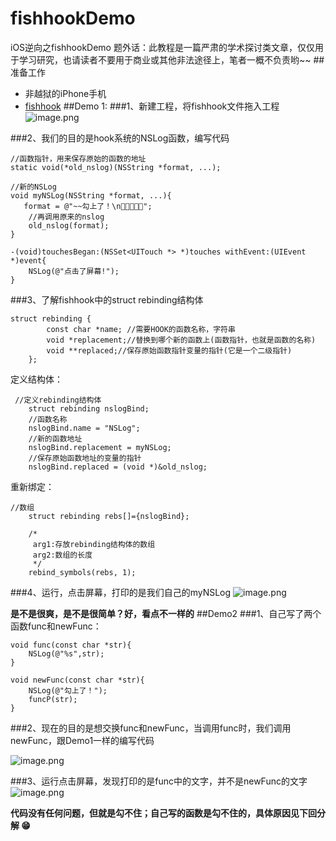 # fishhookDemo
iOS逆向之fishhookDemo
题外话：此教程是一篇严肃的学术探讨类文章，仅仅用于学习研究，也请读者不要用于商业或其他非法途径上，笔者一概不负责哟~~
##准备工作
* 非越狱的iPhone手机
* [fishhook](https://github.com/facebook/fishhook)
##Demo 1:
###1、新建工程，将fishhook文件拖入工程
![image.png](https://upload-images.jianshu.io/upload_images/1013424-54369e6d3c79349b.png?imageMogr2/auto-orient/strip%7CimageView2/2/w/1240)

###2、我们的目的是hook系统的NSLog函数，编写代码
```
//函数指针，用来保存原始的函数的地址
static void(*old_nslog)(NSString *format, ...);

//新的NSLog
void myNSLog(NSString *format, ...){
   format = @"~~勾上了！\n🐶🐶🐶🐶🐶";
    //再调用原来的nslog
    old_nslog(format);
}

-(void)touchesBegan:(NSSet<UITouch *> *)touches withEvent:(UIEvent *)event{
    NSLog(@"点击了屏幕!");
}

```
###3、了解fishhook中的struct rebinding结构体
```
struct rebinding {
        const char *name; //需要HOOK的函数名称，字符串
        void *replacement;//替换到哪个新的函数上(函数指针，也就是函数的名称)
        void **replaced;//保存原始函数指针变量的指针(它是一个二级指针)
    };
```
定义结构体：
```
 //定义rebinding结构体
    struct rebinding nslogBind;
    //函数名称
    nslogBind.name = "NSLog";
    //新的函数地址
    nslogBind.replacement = myNSLog;
    //保存原始函数地址的变量的指针
    nslogBind.replaced = (void *)&old_nslog;
```
重新绑定：
```
//数组
    struct rebinding rebs[]={nslogBind};
    
    /*
     arg1:存放rebinding结构体的数组
     arg2:数组的长度
     */
    rebind_symbols(rebs, 1);
```

###4、运行，点击屏幕，打印的是我们自己的myNSLog
![image.png](https://upload-images.jianshu.io/upload_images/1013424-1e5b73859297c15b.png?imageMogr2/auto-orient/strip%7CimageView2/2/w/1240)

**是不是很爽，是不是很简单？好，看点不一样的**
##Demo2
###1、自己写了两个函数func和newFunc：
```
void func(const char *str){
    NSLog(@"%s",str);
}
```
```
void newFunc(const char *str){
    NSLog(@"勾上了！");
    funcP(str);
}
```
###2、现在的目的是想交换func和newFunc，当调用func时，我们调用newFunc，跟Demo1一样的编写代码

![image.png](https://upload-images.jianshu.io/upload_images/1013424-56230c9c355548a0.png?imageMogr2/auto-orient/strip%7CimageView2/2/w/1240)

###3、运行点击屏幕，发现打印的是func中的文字，并不是newFunc的文字
![image.png](https://upload-images.jianshu.io/upload_images/1013424-cd49ec9f8cd6a89f.png?imageMogr2/auto-orient/strip%7CimageView2/2/w/1240)

**代码没有任何问题，但就是勾不住；自己写的函数是勾不住的，具体原因见下回分解 😁**




